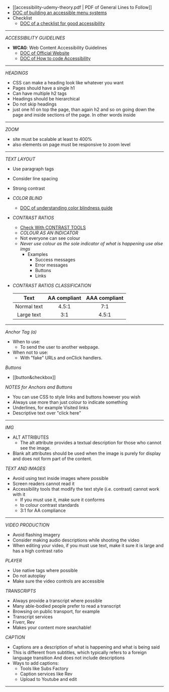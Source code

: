 - [[accessibility-udemy-theory.pdf | PDF of General Lines to Follow]]
- [DOC of building an accessible menu systems](https://www.smashingmagazine.com/2017/11/building-accessible-menu-systems/)
- Checklist
	- [DOC of a checklist for good accessibility](https://www.a11yproject.com/checklist/)
---
_ACCESSIBILITY GUIDELINES_
- **WCAG**: Web Content Accessibility Guidelines
	 - [DOC of Official Website](https://www.w3.org/WAI/standards-guidelines/wcag/)
	- [DOC of How to code Accessibility](https://www.w3.org/WAI/WCAG21/quickref/?currentsidebar=%23col_overview#text-alternatives)
---

_HEADINGS_

- CSS can make a heading look like whatever you want
- Pages should have a single h1
- Can have multiple h2 tags
- Headings should be hierarchical
- Do not skip headings
- just one h1 on top the page, than again h2 and so on going down the page and inside sections of the page. In other words inside

---

_ZOOM_

- site must be scalable at least to 400%
- also elements on page must be responsive to zoom level

---

_TEXT LAYOUT_

- Use paragraph tags
- Consider line spacing
- Strong contrast
- _COLOR BLIND_
	- [DOC of understanding color blindness guide](https://cruxcollaborative.com/insights/understanding-color-blindness-guide-to-accessible-design)
- _CONTRAST RATIOS_
  - [Check With CONTRAST TOOLS](https://webaim.org/resources/contrastchecker/)
  - _COLOUR AS AN INDICATOR_
  - Not everyone can see colour
  - _Never use colour as the sole indicator of what is happening use alse imgs_
    - Examples
      - Success messages
      - Error messages
      - Buttons
      - Links
- _CONTRAST RATIOS CLASSIFICATION_
  <br>

  |    Text     | AA compliant | AAA compliant |
  | :---------: | :----------: | :-----------: |
  | Normal text |    4.5:1     |      7:1      |
  | Large text  |     3:1      |     4.5:1     |

---

_Anchor Tag (a)_

- When to use:
  - To send the user to another webpage.
- When not to use:
  - With "fake" URLs and onClick handlers.

_Buttons_

- [[button&checkbox]]

_NOTES for Anchors and Buttons_

- You can use CSS to style links and buttons however you wish
- Always use more than just colour to indicate something
- Underlines, for example Visited links
- Descriptive text over "click here"

---

_IMG_

- ALT ATTRIBUTES
  - The alt attribute provides a textual description for those who cannot see the image.
- Blank alt attributes should be used when the image is purely for display and does not form part of the content.

_TEXT AND IMAGES_

- Avoid using text inside images where possible
- Screen readers cannot read it
- Accessibility tools that modify the text style (i.e. contrast) cannot work with it
  - If you must use it, make sure it conforms
  - to colour contrast standards
  - 3:1 for AA compliance

---

_VIDEO PRODUCTION_

- Avoid flashing imagery
- Consider making audio descriptions while shooting the video
- When editing your video, if you must use text, make it sure it is large and has a high contrast ratio

_PLAYER_

- Use native tags where possible
- Do not autoplay
- Make sure the video controls are accessible

_TRANSCRIPTS_

- Always provide a transcript where possible
- Many able-bodied people prefer to read a transcript
- Browsing on public transport, for example
- Transcript services
- Fiverr, Rev
- Makes your content more searchable!

_CAPTION_

- Captions are a description of what is happening and what is being said
- This is different from subtitles, which typically refers to a foreign language transition And does not include descriptions
- Ways to add captions:
  - Tools like Subs Factory
  - Caption services like Rev
  - Upload to Youtube and edit

---
